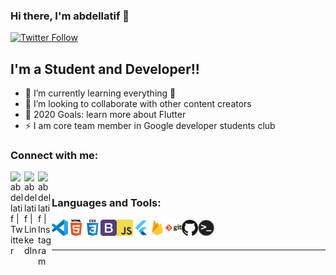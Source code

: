 ### Hi there, I'm abdellatif  👋 


[![Twitter Follow](https://img.shields.io/twitter/follow/ben_Abdellatife?color=1DA1F2&logo=twitter&style=for-the-badge)](https://twitter.com/ben_Abdellatife)

## I'm a Student and  Developer!!


- 🌱 I’m currently learning everything 🤣
- 👯 I’m looking to collaborate with other content creators
- 🥅 2020 Goals: learn more about Flutter
- ⚡  I am core team member in Google developer students club

### Connect with me:

[<img align="left" alt="abdellatif | Twitter" width="22px" src="https://cdn.jsdelivr.net/npm/simple-icons@v3/icons/twitter.svg" />][twitter]
[<img align="left" alt="abdellatif | LinkedIn" width="22px" src="https://cdn.jsdelivr.net/npm/simple-icons@v3/icons/linkedin.svg" />][linkedin]
[<img align="left" alt="abdellatif | Instagram" width="22px" src="https://cdn.jsdelivr.net/npm/simple-icons@v3/icons/instagram.svg" />][instagram]

<br />

### Languages and Tools:

[<img align="left" alt="Visual Studio Code" width="26px" src="https://raw.githubusercontent.com/github/explore/80688e429a7d4ef2fca1e82350fe8e3517d3494d/topics/visual-studio-code/visual-studio-code.png" />][#]
[<img align="left" alt="HTML5" width="26px" src="https://raw.githubusercontent.com/github/explore/80688e429a7d4ef2fca1e82350fe8e3517d3494d/topics/html/html.png" />][#]
[<img align="left" alt="CSS3" width="26px" src="https://raw.githubusercontent.com/github/explore/80688e429a7d4ef2fca1e82350fe8e3517d3494d/topics/css/css.png" />][#]
[<img align="left" alt="Sass" width="26px" src="https://raw.githubusercontent.com/github/explore/80688e429a7d4ef2fca1e82350fe8e3517d3494d/topics/bootstrap/bootstrap.png" />][#]
[<img align="left" alt="JavaScript" width="26px" src="https://raw.githubusercontent.com/github/explore/80688e429a7d4ef2fca1e82350fe8e3517d3494d/topics/javascript/javascript.png" />][#]
[<img align="left" alt="Gatsby" width="26px" src="https://raw.githubusercontent.com/github/explore/e94815998e4e0713912fed477a1f346ec04c3da2/topics/flutter/flutter.png" />][#]
[<img align="left" alt="GraphQL" width="26px" src="https://raw.githubusercontent.com/github/explore/80688e429a7d4ef2fca1e82350fe8e3517d3494d/topics/firebase/firebase.png" />][#]
[<img align="left" alt="Git" width="26px" src="https://raw.githubusercontent.com/github/explore/80688e429a7d4ef2fca1e82350fe8e3517d3494d/topics/git/git.png" />][#]
[<img align="left" alt="GitHub" width="26px" src="https://raw.githubusercontent.com/github/explore/78df643247d429f6cc873026c0622819ad797942/topics/github/github.png" />][#]
[<img align="left" alt="Terminal" width="26px" src="https://raw.githubusercontent.com/github/explore/80688e429a7d4ef2fca1e82350fe8e3517d3494d/topics/terminal/terminal.png" />][#]

<br />
<br />

---






[twitter]: https://twitter.com/ben_Abdellatife
[instagram]: https://www.instagram.com/ben.kaida/
[linkedin]:https://www.linkedin.com/in/abdellatif-ben-kaida-062838224
[#]: #
